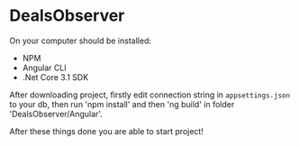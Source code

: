 # DealsObserver
On your computer should be installed:
- NPM
- Angular CLI
- .Net Core 3.1 SDK

After downloading project, firstly edit connection string in `appsettings.json` to your db, then run 'npm install' and then 'ng build' in folder 'DealsObserver/Angular'.

After these things done you are able to start project! 
